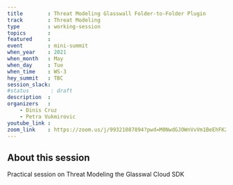 ```yaml
---
title        : Threat Modeling Glasswall Folder-to-Folder Plugin
track        : Threat Modeling
type         : working-session
topics       :
featured     :
event        : mini-summit
when_year    : 2021
when_month   : May
when_day     : Tue
when_time    : WS-3
hey_summit   : TBC
session_slack:
#status       : draft
description  :
organizers   :
    - Dinis Cruz
    - Petra Vukmirovic
youtube_link :
zoom_link    : https://zoom.us/j/99321087894?pwd=M0NwdGJOWnVvVm1BeEhFK25OUE9yQT09
---
```


## About this session

Practical session on Threat Modeling the Glasswal Cloud SDK